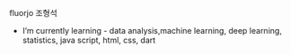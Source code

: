 fluorjo
조형석

- I’m currently learning - data analysis,machine learning, deep learning, statistics, java script, html, css, dart
